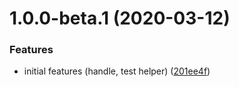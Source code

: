 <a name="1.0.0-beta.1"></a>

# 1.0.0-beta.1 (2020-03-12)

### Features

- initial features (handle, test helper)
  ([201ee4f](https://github.com/tkesgar/ariadoa/commit/201ee4f))
